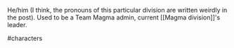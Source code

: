 He/him (I think, the pronouns of this particular division are written weirdly in the post). Used to be a Team Magma admin, current [[Magma division]]'s leader.

#characters 
